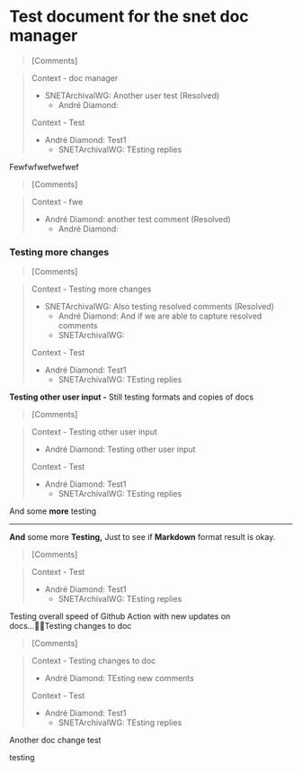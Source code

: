 # Test document for the snet doc manager 

> [Comments]

> Context - doc manager
> * SNETArchivalWG: Another user test (Resolved)
>   - André Diamond: 
>
> Context - Test
> * André Diamond: Test1
>   - SNETArchivalWG: TEsting replies
>





Fewfwfwefwefwef 

> [Comments]

> Context - fwe
> * André Diamond: another test comment (Resolved)
>   - André Diamond: 
>



### Testing more changes 

> [Comments]

> Context - Testing more changes
> * SNETArchivalWG: Also testing resolved comments (Resolved)
>   - André Diamond: And if we are able to capture resolved comments
>   - SNETArchivalWG: 
>
> Context - Test
> * André Diamond: Test1
>   - SNETArchivalWG: TEsting replies
>



**Testing other user input  -** Still testing formats and copies of docs 

> [Comments]

> Context - Testing other user input
> * André Diamond: Testing other user input
>
> Context - Test
> * André Diamond: Test1
>   - SNETArchivalWG: TEsting replies
>



And some **more** testing

****

**And** some more **Testing,** Just to see if **Markdown** format result is okay. 

> [Comments]

> Context - Test
> * André Diamond: Test1
>   - SNETArchivalWG: TEsting replies
>



Testing overall speed of Github Action with new updates on docs…Testing changes to doc 

> [Comments]

> Context - Testing changes to doc
> * André Diamond: TEsting new comments
>
> Context - Test
> * André Diamond: Test1
>   - SNETArchivalWG: TEsting replies
>



Another doc change test



testing

